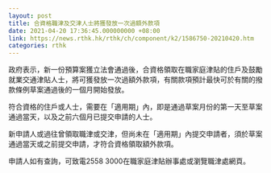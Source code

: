 ```yaml
---
layout: post
title: 合資格職津及交津人士將獲發放一次過額外款項
date: 2021-04-20 17:36:45.000000000 +08:00
link: https://news.rthk.hk/rthk/ch/component/k2/1586750-20210420.htm
categories: rthk
---
```


政府表示，新一份預算案獲立法會通過後，合資格領取在職家庭津貼的住戶及鼓勵就業交通津貼人士，將可獲發放一次過額外款項，有關款項預計最快可於有關的撥款條例草案通過後的一個月開始發放。

符合資格的住戶或人士，需要在「適用期」內，即是通過草案月份的第一天至草案通過當天，以及之前六個月已提交申請的人士。

新申請人或過往曾領取職津或交津，但尚未在「適用期」內提交申請者，須於草案通過當天或之前提交申請，才符合資格領取額外款項。

申請人如有查詢，可致電2558 3000在職家庭津貼辦事處或瀏覽職津處網頁。
